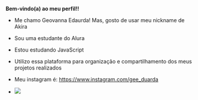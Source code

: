 **Bem-vindo(a) ao meu perfil!!**

- Me chamo Geovanna Edaurda! Mas, gosto de usar meu nickname de Akira
- Sou uma estudante do Alura
- Estou estudando JavaScript
- Utilizo essa plataforma para organização e compartilhamento dos meus projetos realizados

- Meu instagram é: https://www.instagram.com/gee_duarda
- ![](tenor.com/pt-BR/view/tsukishima-gif-20712530)
